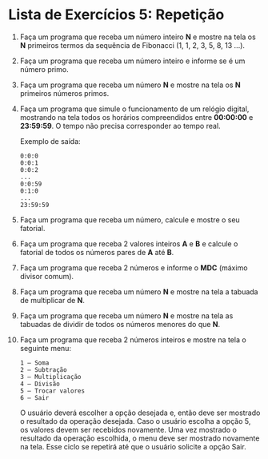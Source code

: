 # Lista de Exercícios 5: Repetição

1. Faça um programa que receba um número inteiro **N** e mostre na tela os **N** primeiros termos da sequência de Fibonacci (1, 1, 2, 3, 5, 8, 13 ...).

2. Faça um programa que receba um número inteiro e informe se é um número primo.

3. Faça um programa que receba um número **N** e mostre na tela os **N** primeiros números primos.

4. Faça um programa que simule o funcionamento de um relógio digital, mostrando na tela todos os horários compreendidos entre **00:00:00** e **23:59:59**. O tempo não precisa corresponder ao tempo real.

   Exemplo de saída:
   ```
   0:0:0
   0:0:1
   0:0:2
   ...
   0:0:59
   0:1:0
   ...
   23:59:59
   ```

5. Faça um programa que receba um número, calcule e mostre o seu fatorial.

6. Faça um programa que receba 2 valores inteiros **A** e **B** e calcule o fatorial de todos os números pares de **A** até **B**.

7. Faça um programa que receba 2 números e informe o **MDC** (máximo divisor comum).

8. Faça um programa que receba um número **N** e mostre na tela a tabuada de multiplicar de **N**.

9. Faça um programa que receba um número **N** e mostre na tela as tabuadas de dividir de todos os números menores do que **N**.

10. Faça um programa que receba 2 números inteiros e mostre na tela o seguinte menu:
    ```
    1 – Soma
    2 – Subtração
    3 – Multiplicação
    4 – Divisão
    5 – Trocar valores
    6 – Sair
    ```

    O usuário deverá escolher a opção desejada e, então deve ser mostrado o resultado da operação desejada. Caso o usuário escolha a opção 5, os valores devem ser recebidos novamente. Uma vez mostrado o resultado da operação escolhida, o menu deve ser mostrado novamente na tela. Esse ciclo se repetirá até que o usuário solicite a opção Sair.